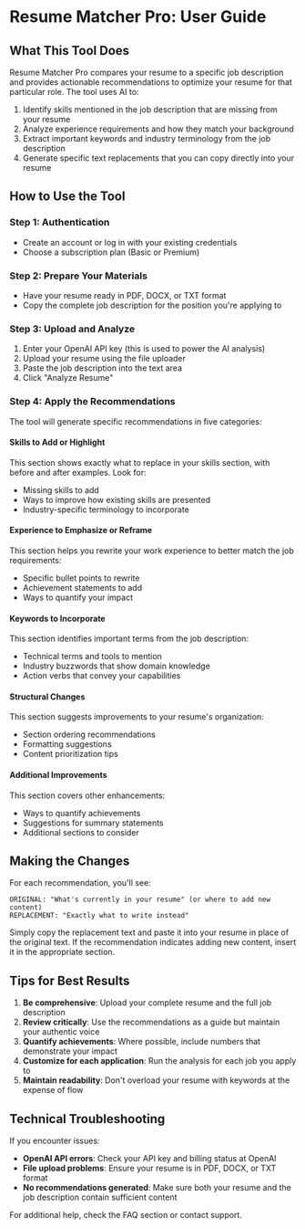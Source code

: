
# Resume Matcher Pro: User Guide

## What This Tool Does

Resume Matcher Pro compares your resume to a specific job description and provides actionable recommendations to optimize your resume for that particular role. The tool uses AI to:

1. Identify skills mentioned in the job description that are missing from your resume
2. Analyze experience requirements and how they match your background
3. Extract important keywords and industry terminology from the job description
4. Generate specific text replacements that you can copy directly into your resume

## How to Use the Tool

### Step 1: Authentication
- Create an account or log in with your existing credentials
- Choose a subscription plan (Basic or Premium)

### Step 2: Prepare Your Materials
- Have your resume ready in PDF, DOCX, or TXT format
- Copy the complete job description for the position you're applying to

### Step 3: Upload and Analyze
1. Enter your OpenAI API key (this is used to power the AI analysis)
2. Upload your resume using the file uploader
3. Paste the job description into the text area
4. Click "Analyze Resume"

### Step 4: Apply the Recommendations
The tool will generate specific recommendations in five categories:

#### Skills to Add or Highlight
This section shows exactly what to replace in your skills section, with before and after examples. Look for:
- Missing skills to add
- Ways to improve how existing skills are presented
- Industry-specific terminology to incorporate

#### Experience to Emphasize or Reframe
This section helps you rewrite your work experience to better match the job requirements:
- Specific bullet points to rewrite
- Achievement statements to add
- Ways to quantify your impact

#### Keywords to Incorporate
This section identifies important terms from the job description:
- Technical terms and tools to mention
- Industry buzzwords that show domain knowledge
- Action verbs that convey your capabilities

#### Structural Changes
This section suggests improvements to your resume's organization:
- Section ordering recommendations
- Formatting suggestions
- Content prioritization tips

#### Additional Improvements
This section covers other enhancements:
- Ways to quantify achievements
- Suggestions for summary statements
- Additional sections to consider

## Making the Changes

For each recommendation, you'll see:

```
ORIGINAL: "What's currently in your resume" (or where to add new content)
REPLACEMENT: "Exactly what to write instead"
```

Simply copy the replacement text and paste it into your resume in place of the original text. If the recommendation indicates adding new content, insert it in the appropriate section.

## Tips for Best Results

1. **Be comprehensive**: Upload your complete resume and the full job description
2. **Review critically**: Use the recommendations as a guide but maintain your authentic voice
3. **Quantify achievements**: Where possible, include numbers that demonstrate your impact
4. **Customize for each application**: Run the analysis for each job you apply to
5. **Maintain readability**: Don't overload your resume with keywords at the expense of flow

## Technical Troubleshooting

If you encounter issues:

- **OpenAI API errors**: Check your API key and billing status at OpenAI
- **File upload problems**: Ensure your resume is in PDF, DOCX, or TXT format
- **No recommendations generated**: Make sure both your resume and the job description contain sufficient content

For additional help, check the FAQ section or contact support.
